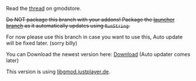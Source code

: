 Read the [thread](https://www.gmodstore.com/community/threads/4465-libgmodstore) on gmodstore.

~~Do NOT package this branch with your addons! Package the [launcher branch](https://github.com/WilliamVenner/libgmodstore/tree/launcher) as it automatically updates using `RunString`.~~

For now please use this branch in case you want to use this, Auto update will be fixed later. (sorry billy)

You can Download the newest version here: [Download](https://github.com/JustPlayerDE/libgmodstore/archive/master.zip) (Auto updater comes later)

This version is using [libgmod.justplayer.de](https://libgmod.justplayer.de).
